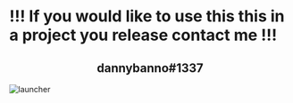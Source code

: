 <h1>!!! If you would like to use this this in a project you release contact me !!!</h1>
<h2 align="center">dannybanno#1337</h2></center>
                              
<img align="center" src="https://i.imgur.com/vxUCUxJ.png" alt="launcher"/>
